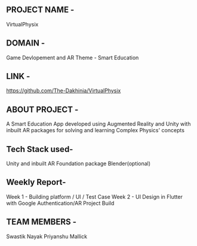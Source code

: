 ## PROJECT NAME -
VirtualPhysix

## DOMAIN - 
Game Devlopement and AR
Theme - Smart Education

## LINK - 
https://github.com/The-Dakhinia/VirtualPhysix

## ABOUT PROJECT - 
A Smart Education App developed using Augmented Reality and Unity with inbuilt AR packages for solving and learning Complex Physics' concepts

## Tech Stack used-
Unity and inbuilt AR Foundation package 
Blender(optional)

## Weekly Report-
Week 1 - Building platform / UI / Test Case
Week 2 - UI Design in Flutter with Google Authentication/AR Project Build

## TEAM MEMBERS -
Swastik Nayak
Priyanshu Mallick